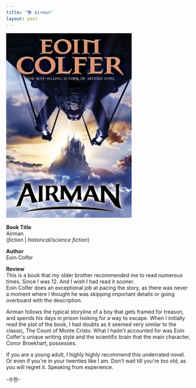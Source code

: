 ```yaml
---
title: "📚 Airman"
layout: post
---
```


![airman](/assets/airman.jpeg)

**Book Title**   
Airman      
(_fiction_ | _historical/science fiction_)

**Author**   
Eoin Colfer

**Review**   
This is a book that my older brother recommended me to read numerous times. Since I was 12. And I wish I had read it sooner.   
Eoin Colfer does an exceptional job at pacing the story, as there was never a moment where I thought he was skipping important details or going overboard with the description.   

Airman follows the typical storyline of a boy that gets framed for treason, and spends his days in prison looking for a way to escape. When I initially read the plot of the book, I had doubts as it seemed very similar to the classic, The Count of Monte Cristo. What I hadn't accounted for was Eoin Colfer's unique writing style and the scientific brain that the main character, Conor Broekhart, possesses.   

If you are a young adult, I highly highly recommend this underrated novel. Or even if you're in your twenties like I am. Don't wait till you're too old, as you will regret it. Speaking from experience.

-수완-



